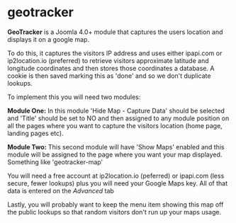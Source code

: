 # geotracker
**GeoTracker** is a Joomla 4.0+ module that captures the users location and displays it on a google map.

To do this, it captures the visitors IP address and uses either ipapi.com or ip2location.io (preferred) to retrieve visitors approximate latitude and longitude coordinates and then stores those coordinates a database. A cookie is then saved marking this as 'done' and so we don't duplicate lookups.

To implement this you will need two modules:

**Module One:** In this module 'Hide Map - Capture Data' should be selected and 'Title' should be set to NO and then assigned to any module position on all the pages where you want to capture the visitors location (home page, landing pages etc).

**Module Two:** This second module will have 'Show Maps' enabled and this module will be assigned to the page where you want your map displayed. Something like 'geotracker-map'

You will need a free account at ip2location.io (peferred) or ipapi.com (less secure, fewer lookups) plus you will need your Google Maps key. All of that data is entered on the _Advanced_ tab

Lastly, you will probably want to keep the menu item showing this map off the public lookups so that random visitors don't run up your maps usage.
